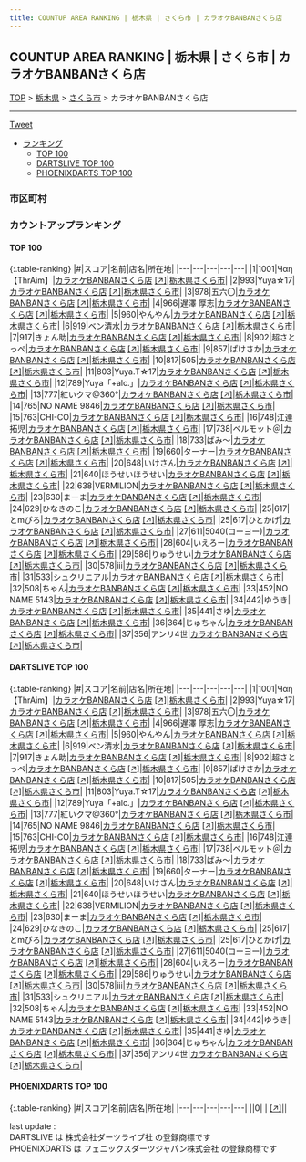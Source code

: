 ```yaml
---
title: COUNTUP AREA RANKING | 栃木県 | さくら市 | カラオケBANBANさくら店
---
```

## COUNTUP AREA RANKING | 栃木県 | さくら市 | カラオケBANBANさくら店

[TOP](/darts/rank/) > [栃木県](/darts/rank/栃木県/) > [さくら市](/darts/rank/栃木県/さくら市/) > カラオケBANBANさくら店

___

<a href="https://twitter.com/share?ref_src=twsrc%5Etfw" data-text="COUNTUP AREA RANKING | 栃木県さくら市カラオケBANBANさくら店" class="twitter-share-button" data-hashtags="DARTSLIVE,PHOENIXDARTS,darts,ダーツ" data-show-count="false">Tweet</a>

* [ランキング](#カウントアップランキング)
    * [TOP 100](#top-100)
    * [DARTSLIVE TOP 100](#dartslive-top-100)
    * [PHOENIXDARTS TOP 100](#phoenixdarts-top-100)

### 市区町村

<ul>

</ul>

### カウントアップランキング

#### TOP 100



{:.table-ranking}
|#|スコア|名前|店名|所在地|
|---|---|---|---|---|
|1|1001|<span class="rank-name-dl">Чαη【ThrAim】</span>|<a href="/darts/rank/shops/249f46923e23f4910d9b047a20a7ba1e.html">カラオケBANBANさくら店</a> <a href="https://search.dartslive.com/jp/shop/249f46923e23f4910d9b047a20a7ba1e">[↗]</a>|<a href="/darts/rank/栃木県/さくら市">栃木県さくら市</a>|
|2|993|<span class="rank-name-dl">Yuya☆17</span>|<a href="/darts/rank/shops/249f46923e23f4910d9b047a20a7ba1e.html">カラオケBANBANさくら店</a> <a href="https://search.dartslive.com/jp/shop/249f46923e23f4910d9b047a20a7ba1e">[↗]</a>|<a href="/darts/rank/栃木県/さくら市">栃木県さくら市</a>|
|3|978|<span class="rank-name-dl">五六〇</span>|<a href="/darts/rank/shops/249f46923e23f4910d9b047a20a7ba1e.html">カラオケBANBANさくら店</a> <a href="https://search.dartslive.com/jp/shop/249f46923e23f4910d9b047a20a7ba1e">[↗]</a>|<a href="/darts/rank/栃木県/さくら市">栃木県さくら市</a>|
|4|966|<span class="rank-name-dl">遅澤 厚志</span>|<a href="/darts/rank/shops/249f46923e23f4910d9b047a20a7ba1e.html">カラオケBANBANさくら店</a> <a href="https://search.dartslive.com/jp/shop/249f46923e23f4910d9b047a20a7ba1e">[↗]</a>|<a href="/darts/rank/栃木県/さくら市">栃木県さくら市</a>|
|5|960|<span class="rank-name-dl">やんやん</span>|<a href="/darts/rank/shops/249f46923e23f4910d9b047a20a7ba1e.html">カラオケBANBANさくら店</a> <a href="https://search.dartslive.com/jp/shop/249f46923e23f4910d9b047a20a7ba1e">[↗]</a>|<a href="/darts/rank/栃木県/さくら市">栃木県さくら市</a>|
|6|919|<span class="rank-name-dl">ベン清水</span>|<a href="/darts/rank/shops/249f46923e23f4910d9b047a20a7ba1e.html">カラオケBANBANさくら店</a> <a href="https://search.dartslive.com/jp/shop/249f46923e23f4910d9b047a20a7ba1e">[↗]</a>|<a href="/darts/rank/栃木県/さくら市">栃木県さくら市</a>|
|7|917|<span class="rank-name-dl">きょん助</span>|<a href="/darts/rank/shops/249f46923e23f4910d9b047a20a7ba1e.html">カラオケBANBANさくら店</a> <a href="https://search.dartslive.com/jp/shop/249f46923e23f4910d9b047a20a7ba1e">[↗]</a>|<a href="/darts/rank/栃木県/さくら市">栃木県さくら市</a>|
|8|902|<span class="rank-name-dl">超さとっぺ</span>|<a href="/darts/rank/shops/249f46923e23f4910d9b047a20a7ba1e.html">カラオケBANBANさくら店</a> <a href="https://search.dartslive.com/jp/shop/249f46923e23f4910d9b047a20a7ba1e">[↗]</a>|<a href="/darts/rank/栃木県/さくら市">栃木県さくら市</a>|
|9|857|<span class="rank-name-dl">ぱけさか</span>|<a href="/darts/rank/shops/249f46923e23f4910d9b047a20a7ba1e.html">カラオケBANBANさくら店</a> <a href="https://search.dartslive.com/jp/shop/249f46923e23f4910d9b047a20a7ba1e">[↗]</a>|<a href="/darts/rank/栃木県/さくら市">栃木県さくら市</a>|
|10|817|<span class="rank-name-dl">505</span>|<a href="/darts/rank/shops/249f46923e23f4910d9b047a20a7ba1e.html">カラオケBANBANさくら店</a> <a href="https://search.dartslive.com/jp/shop/249f46923e23f4910d9b047a20a7ba1e">[↗]</a>|<a href="/darts/rank/栃木県/さくら市">栃木県さくら市</a>|
|11|803|<span class="rank-name-dl">Yuya.T☆17</span>|<a href="/darts/rank/shops/249f46923e23f4910d9b047a20a7ba1e.html">カラオケBANBANさくら店</a> <a href="https://search.dartslive.com/jp/shop/249f46923e23f4910d9b047a20a7ba1e">[↗]</a>|<a href="/darts/rank/栃木県/さくら市">栃木県さくら市</a>|
|12|789|<span class="rank-name-dl">Yuya「+alc.」</span>|<a href="/darts/rank/shops/249f46923e23f4910d9b047a20a7ba1e.html">カラオケBANBANさくら店</a> <a href="https://search.dartslive.com/jp/shop/249f46923e23f4910d9b047a20a7ba1e">[↗]</a>|<a href="/darts/rank/栃木県/さくら市">栃木県さくら市</a>|
|13|777|<span class="rank-name-dl">紅いクマ@360°</span>|<a href="/darts/rank/shops/249f46923e23f4910d9b047a20a7ba1e.html">カラオケBANBANさくら店</a> <a href="https://search.dartslive.com/jp/shop/249f46923e23f4910d9b047a20a7ba1e">[↗]</a>|<a href="/darts/rank/栃木県/さくら市">栃木県さくら市</a>|
|14|765|<span class="rank-name-dl">NO NAME 9846</span>|<a href="/darts/rank/shops/249f46923e23f4910d9b047a20a7ba1e.html">カラオケBANBANさくら店</a> <a href="https://search.dartslive.com/jp/shop/249f46923e23f4910d9b047a20a7ba1e">[↗]</a>|<a href="/darts/rank/栃木県/さくら市">栃木県さくら市</a>|
|15|763|<span class="rank-name-dl">CHI-CO</span>|<a href="/darts/rank/shops/249f46923e23f4910d9b047a20a7ba1e.html">カラオケBANBANさくら店</a> <a href="https://search.dartslive.com/jp/shop/249f46923e23f4910d9b047a20a7ba1e">[↗]</a>|<a href="/darts/rank/栃木県/さくら市">栃木県さくら市</a>|
|16|748|<span class="rank-name-dl">江連　拓児</span>|<a href="/darts/rank/shops/249f46923e23f4910d9b047a20a7ba1e.html">カラオケBANBANさくら店</a> <a href="https://search.dartslive.com/jp/shop/249f46923e23f4910d9b047a20a7ba1e">[↗]</a>|<a href="/darts/rank/栃木県/さくら市">栃木県さくら市</a>|
|17|738|<span class="rank-name-dl">ベルモット＠</span>|<a href="/darts/rank/shops/249f46923e23f4910d9b047a20a7ba1e.html">カラオケBANBANさくら店</a> <a href="https://search.dartslive.com/jp/shop/249f46923e23f4910d9b047a20a7ba1e">[↗]</a>|<a href="/darts/rank/栃木県/さくら市">栃木県さくら市</a>|
|18|733|<span class="rank-name-dl">ばみ〜</span>|<a href="/darts/rank/shops/249f46923e23f4910d9b047a20a7ba1e.html">カラオケBANBANさくら店</a> <a href="https://search.dartslive.com/jp/shop/249f46923e23f4910d9b047a20a7ba1e">[↗]</a>|<a href="/darts/rank/栃木県/さくら市">栃木県さくら市</a>|
|19|660|<span class="rank-name-dl">ターナー</span>|<a href="/darts/rank/shops/249f46923e23f4910d9b047a20a7ba1e.html">カラオケBANBANさくら店</a> <a href="https://search.dartslive.com/jp/shop/249f46923e23f4910d9b047a20a7ba1e">[↗]</a>|<a href="/darts/rank/栃木県/さくら市">栃木県さくら市</a>|
|20|648|<span class="rank-name-dl">いけさん</span>|<a href="/darts/rank/shops/249f46923e23f4910d9b047a20a7ba1e.html">カラオケBANBANさくら店</a> <a href="https://search.dartslive.com/jp/shop/249f46923e23f4910d9b047a20a7ba1e">[↗]</a>|<a href="/darts/rank/栃木県/さくら市">栃木県さくら市</a>|
|21|640|<span class="rank-name-dl">ほうせいほうせい</span>|<a href="/darts/rank/shops/249f46923e23f4910d9b047a20a7ba1e.html">カラオケBANBANさくら店</a> <a href="https://search.dartslive.com/jp/shop/249f46923e23f4910d9b047a20a7ba1e">[↗]</a>|<a href="/darts/rank/栃木県/さくら市">栃木県さくら市</a>|
|22|638|<span class="rank-name-dl">VERMILION</span>|<a href="/darts/rank/shops/249f46923e23f4910d9b047a20a7ba1e.html">カラオケBANBANさくら店</a> <a href="https://search.dartslive.com/jp/shop/249f46923e23f4910d9b047a20a7ba1e">[↗]</a>|<a href="/darts/rank/栃木県/さくら市">栃木県さくら市</a>|
|23|630|<span class="rank-name-dl">まーま</span>|<a href="/darts/rank/shops/249f46923e23f4910d9b047a20a7ba1e.html">カラオケBANBANさくら店</a> <a href="https://search.dartslive.com/jp/shop/249f46923e23f4910d9b047a20a7ba1e">[↗]</a>|<a href="/darts/rank/栃木県/さくら市">栃木県さくら市</a>|
|24|629|<span class="rank-name-dl">ひなきのこ</span>|<a href="/darts/rank/shops/249f46923e23f4910d9b047a20a7ba1e.html">カラオケBANBANさくら店</a> <a href="https://search.dartslive.com/jp/shop/249f46923e23f4910d9b047a20a7ba1e">[↗]</a>|<a href="/darts/rank/栃木県/さくら市">栃木県さくら市</a>|
|25|617|<span class="rank-name-dl">とmぴろ</span>|<a href="/darts/rank/shops/249f46923e23f4910d9b047a20a7ba1e.html">カラオケBANBANさくら店</a> <a href="https://search.dartslive.com/jp/shop/249f46923e23f4910d9b047a20a7ba1e">[↗]</a>|<a href="/darts/rank/栃木県/さくら市">栃木県さくら市</a>|
|25|617|<span class="rank-name-dl">ひとかげ</span>|<a href="/darts/rank/shops/249f46923e23f4910d9b047a20a7ba1e.html">カラオケBANBANさくら店</a> <a href="https://search.dartslive.com/jp/shop/249f46923e23f4910d9b047a20a7ba1e">[↗]</a>|<a href="/darts/rank/栃木県/さくら市">栃木県さくら市</a>|
|27|611|<span class="rank-name-dl">5040(コーヨー)</span>|<a href="/darts/rank/shops/249f46923e23f4910d9b047a20a7ba1e.html">カラオケBANBANさくら店</a> <a href="https://search.dartslive.com/jp/shop/249f46923e23f4910d9b047a20a7ba1e">[↗]</a>|<a href="/darts/rank/栃木県/さくら市">栃木県さくら市</a>|
|28|604|<span class="rank-name-dl">いえろー</span>|<a href="/darts/rank/shops/249f46923e23f4910d9b047a20a7ba1e.html">カラオケBANBANさくら店</a> <a href="https://search.dartslive.com/jp/shop/249f46923e23f4910d9b047a20a7ba1e">[↗]</a>|<a href="/darts/rank/栃木県/さくら市">栃木県さくら市</a>|
|29|586|<span class="rank-name-dl">りゅうせい</span>|<a href="/darts/rank/shops/249f46923e23f4910d9b047a20a7ba1e.html">カラオケBANBANさくら店</a> <a href="https://search.dartslive.com/jp/shop/249f46923e23f4910d9b047a20a7ba1e">[↗]</a>|<a href="/darts/rank/栃木県/さくら市">栃木県さくら市</a>|
|30|578|<span class="rank-name-dl">iii</span>|<a href="/darts/rank/shops/249f46923e23f4910d9b047a20a7ba1e.html">カラオケBANBANさくら店</a> <a href="https://search.dartslive.com/jp/shop/249f46923e23f4910d9b047a20a7ba1e">[↗]</a>|<a href="/darts/rank/栃木県/さくら市">栃木県さくら市</a>|
|31|533|<span class="rank-name-dl">シュクリニアル</span>|<a href="/darts/rank/shops/249f46923e23f4910d9b047a20a7ba1e.html">カラオケBANBANさくら店</a> <a href="https://search.dartslive.com/jp/shop/249f46923e23f4910d9b047a20a7ba1e">[↗]</a>|<a href="/darts/rank/栃木県/さくら市">栃木県さくら市</a>|
|32|508|<span class="rank-name-dl">ちゃん</span>|<a href="/darts/rank/shops/249f46923e23f4910d9b047a20a7ba1e.html">カラオケBANBANさくら店</a> <a href="https://search.dartslive.com/jp/shop/249f46923e23f4910d9b047a20a7ba1e">[↗]</a>|<a href="/darts/rank/栃木県/さくら市">栃木県さくら市</a>|
|33|452|<span class="rank-name-dl">NO NAME 5143</span>|<a href="/darts/rank/shops/249f46923e23f4910d9b047a20a7ba1e.html">カラオケBANBANさくら店</a> <a href="https://search.dartslive.com/jp/shop/249f46923e23f4910d9b047a20a7ba1e">[↗]</a>|<a href="/darts/rank/栃木県/さくら市">栃木県さくら市</a>|
|34|442|<span class="rank-name-dl">ゆうき</span>|<a href="/darts/rank/shops/249f46923e23f4910d9b047a20a7ba1e.html">カラオケBANBANさくら店</a> <a href="https://search.dartslive.com/jp/shop/249f46923e23f4910d9b047a20a7ba1e">[↗]</a>|<a href="/darts/rank/栃木県/さくら市">栃木県さくら市</a>|
|35|441|<span class="rank-name-dl">さゆ</span>|<a href="/darts/rank/shops/249f46923e23f4910d9b047a20a7ba1e.html">カラオケBANBANさくら店</a> <a href="https://search.dartslive.com/jp/shop/249f46923e23f4910d9b047a20a7ba1e">[↗]</a>|<a href="/darts/rank/栃木県/さくら市">栃木県さくら市</a>|
|36|364|<span class="rank-name-dl">じゅちゃん</span>|<a href="/darts/rank/shops/249f46923e23f4910d9b047a20a7ba1e.html">カラオケBANBANさくら店</a> <a href="https://search.dartslive.com/jp/shop/249f46923e23f4910d9b047a20a7ba1e">[↗]</a>|<a href="/darts/rank/栃木県/さくら市">栃木県さくら市</a>|
|37|356|<span class="rank-name-dl">アンリ4世</span>|<a href="/darts/rank/shops/249f46923e23f4910d9b047a20a7ba1e.html">カラオケBANBANさくら店</a> <a href="https://search.dartslive.com/jp/shop/249f46923e23f4910d9b047a20a7ba1e">[↗]</a>|<a href="/darts/rank/栃木県/さくら市">栃木県さくら市</a>|


#### DARTSLIVE TOP 100



{:.table-ranking}
|#|スコア|名前|店名|所在地|
|---|---|---|---|---|
|1|1001|<span class="rank-name-dl">Чαη【ThrAim】</span>|<a href="/darts/rank/shops/249f46923e23f4910d9b047a20a7ba1e.html">カラオケBANBANさくら店</a> <a href="https://search.dartslive.com/jp/shop/249f46923e23f4910d9b047a20a7ba1e">[↗]</a>|<a href="/darts/rank/栃木県/さくら市">栃木県さくら市</a>|
|2|993|<span class="rank-name-dl">Yuya☆17</span>|<a href="/darts/rank/shops/249f46923e23f4910d9b047a20a7ba1e.html">カラオケBANBANさくら店</a> <a href="https://search.dartslive.com/jp/shop/249f46923e23f4910d9b047a20a7ba1e">[↗]</a>|<a href="/darts/rank/栃木県/さくら市">栃木県さくら市</a>|
|3|978|<span class="rank-name-dl">五六〇</span>|<a href="/darts/rank/shops/249f46923e23f4910d9b047a20a7ba1e.html">カラオケBANBANさくら店</a> <a href="https://search.dartslive.com/jp/shop/249f46923e23f4910d9b047a20a7ba1e">[↗]</a>|<a href="/darts/rank/栃木県/さくら市">栃木県さくら市</a>|
|4|966|<span class="rank-name-dl">遅澤 厚志</span>|<a href="/darts/rank/shops/249f46923e23f4910d9b047a20a7ba1e.html">カラオケBANBANさくら店</a> <a href="https://search.dartslive.com/jp/shop/249f46923e23f4910d9b047a20a7ba1e">[↗]</a>|<a href="/darts/rank/栃木県/さくら市">栃木県さくら市</a>|
|5|960|<span class="rank-name-dl">やんやん</span>|<a href="/darts/rank/shops/249f46923e23f4910d9b047a20a7ba1e.html">カラオケBANBANさくら店</a> <a href="https://search.dartslive.com/jp/shop/249f46923e23f4910d9b047a20a7ba1e">[↗]</a>|<a href="/darts/rank/栃木県/さくら市">栃木県さくら市</a>|
|6|919|<span class="rank-name-dl">ベン清水</span>|<a href="/darts/rank/shops/249f46923e23f4910d9b047a20a7ba1e.html">カラオケBANBANさくら店</a> <a href="https://search.dartslive.com/jp/shop/249f46923e23f4910d9b047a20a7ba1e">[↗]</a>|<a href="/darts/rank/栃木県/さくら市">栃木県さくら市</a>|
|7|917|<span class="rank-name-dl">きょん助</span>|<a href="/darts/rank/shops/249f46923e23f4910d9b047a20a7ba1e.html">カラオケBANBANさくら店</a> <a href="https://search.dartslive.com/jp/shop/249f46923e23f4910d9b047a20a7ba1e">[↗]</a>|<a href="/darts/rank/栃木県/さくら市">栃木県さくら市</a>|
|8|902|<span class="rank-name-dl">超さとっぺ</span>|<a href="/darts/rank/shops/249f46923e23f4910d9b047a20a7ba1e.html">カラオケBANBANさくら店</a> <a href="https://search.dartslive.com/jp/shop/249f46923e23f4910d9b047a20a7ba1e">[↗]</a>|<a href="/darts/rank/栃木県/さくら市">栃木県さくら市</a>|
|9|857|<span class="rank-name-dl">ぱけさか</span>|<a href="/darts/rank/shops/249f46923e23f4910d9b047a20a7ba1e.html">カラオケBANBANさくら店</a> <a href="https://search.dartslive.com/jp/shop/249f46923e23f4910d9b047a20a7ba1e">[↗]</a>|<a href="/darts/rank/栃木県/さくら市">栃木県さくら市</a>|
|10|817|<span class="rank-name-dl">505</span>|<a href="/darts/rank/shops/249f46923e23f4910d9b047a20a7ba1e.html">カラオケBANBANさくら店</a> <a href="https://search.dartslive.com/jp/shop/249f46923e23f4910d9b047a20a7ba1e">[↗]</a>|<a href="/darts/rank/栃木県/さくら市">栃木県さくら市</a>|
|11|803|<span class="rank-name-dl">Yuya.T☆17</span>|<a href="/darts/rank/shops/249f46923e23f4910d9b047a20a7ba1e.html">カラオケBANBANさくら店</a> <a href="https://search.dartslive.com/jp/shop/249f46923e23f4910d9b047a20a7ba1e">[↗]</a>|<a href="/darts/rank/栃木県/さくら市">栃木県さくら市</a>|
|12|789|<span class="rank-name-dl">Yuya「+alc.」</span>|<a href="/darts/rank/shops/249f46923e23f4910d9b047a20a7ba1e.html">カラオケBANBANさくら店</a> <a href="https://search.dartslive.com/jp/shop/249f46923e23f4910d9b047a20a7ba1e">[↗]</a>|<a href="/darts/rank/栃木県/さくら市">栃木県さくら市</a>|
|13|777|<span class="rank-name-dl">紅いクマ@360°</span>|<a href="/darts/rank/shops/249f46923e23f4910d9b047a20a7ba1e.html">カラオケBANBANさくら店</a> <a href="https://search.dartslive.com/jp/shop/249f46923e23f4910d9b047a20a7ba1e">[↗]</a>|<a href="/darts/rank/栃木県/さくら市">栃木県さくら市</a>|
|14|765|<span class="rank-name-dl">NO NAME 9846</span>|<a href="/darts/rank/shops/249f46923e23f4910d9b047a20a7ba1e.html">カラオケBANBANさくら店</a> <a href="https://search.dartslive.com/jp/shop/249f46923e23f4910d9b047a20a7ba1e">[↗]</a>|<a href="/darts/rank/栃木県/さくら市">栃木県さくら市</a>|
|15|763|<span class="rank-name-dl">CHI-CO</span>|<a href="/darts/rank/shops/249f46923e23f4910d9b047a20a7ba1e.html">カラオケBANBANさくら店</a> <a href="https://search.dartslive.com/jp/shop/249f46923e23f4910d9b047a20a7ba1e">[↗]</a>|<a href="/darts/rank/栃木県/さくら市">栃木県さくら市</a>|
|16|748|<span class="rank-name-dl">江連　拓児</span>|<a href="/darts/rank/shops/249f46923e23f4910d9b047a20a7ba1e.html">カラオケBANBANさくら店</a> <a href="https://search.dartslive.com/jp/shop/249f46923e23f4910d9b047a20a7ba1e">[↗]</a>|<a href="/darts/rank/栃木県/さくら市">栃木県さくら市</a>|
|17|738|<span class="rank-name-dl">ベルモット＠</span>|<a href="/darts/rank/shops/249f46923e23f4910d9b047a20a7ba1e.html">カラオケBANBANさくら店</a> <a href="https://search.dartslive.com/jp/shop/249f46923e23f4910d9b047a20a7ba1e">[↗]</a>|<a href="/darts/rank/栃木県/さくら市">栃木県さくら市</a>|
|18|733|<span class="rank-name-dl">ばみ〜</span>|<a href="/darts/rank/shops/249f46923e23f4910d9b047a20a7ba1e.html">カラオケBANBANさくら店</a> <a href="https://search.dartslive.com/jp/shop/249f46923e23f4910d9b047a20a7ba1e">[↗]</a>|<a href="/darts/rank/栃木県/さくら市">栃木県さくら市</a>|
|19|660|<span class="rank-name-dl">ターナー</span>|<a href="/darts/rank/shops/249f46923e23f4910d9b047a20a7ba1e.html">カラオケBANBANさくら店</a> <a href="https://search.dartslive.com/jp/shop/249f46923e23f4910d9b047a20a7ba1e">[↗]</a>|<a href="/darts/rank/栃木県/さくら市">栃木県さくら市</a>|
|20|648|<span class="rank-name-dl">いけさん</span>|<a href="/darts/rank/shops/249f46923e23f4910d9b047a20a7ba1e.html">カラオケBANBANさくら店</a> <a href="https://search.dartslive.com/jp/shop/249f46923e23f4910d9b047a20a7ba1e">[↗]</a>|<a href="/darts/rank/栃木県/さくら市">栃木県さくら市</a>|
|21|640|<span class="rank-name-dl">ほうせいほうせい</span>|<a href="/darts/rank/shops/249f46923e23f4910d9b047a20a7ba1e.html">カラオケBANBANさくら店</a> <a href="https://search.dartslive.com/jp/shop/249f46923e23f4910d9b047a20a7ba1e">[↗]</a>|<a href="/darts/rank/栃木県/さくら市">栃木県さくら市</a>|
|22|638|<span class="rank-name-dl">VERMILION</span>|<a href="/darts/rank/shops/249f46923e23f4910d9b047a20a7ba1e.html">カラオケBANBANさくら店</a> <a href="https://search.dartslive.com/jp/shop/249f46923e23f4910d9b047a20a7ba1e">[↗]</a>|<a href="/darts/rank/栃木県/さくら市">栃木県さくら市</a>|
|23|630|<span class="rank-name-dl">まーま</span>|<a href="/darts/rank/shops/249f46923e23f4910d9b047a20a7ba1e.html">カラオケBANBANさくら店</a> <a href="https://search.dartslive.com/jp/shop/249f46923e23f4910d9b047a20a7ba1e">[↗]</a>|<a href="/darts/rank/栃木県/さくら市">栃木県さくら市</a>|
|24|629|<span class="rank-name-dl">ひなきのこ</span>|<a href="/darts/rank/shops/249f46923e23f4910d9b047a20a7ba1e.html">カラオケBANBANさくら店</a> <a href="https://search.dartslive.com/jp/shop/249f46923e23f4910d9b047a20a7ba1e">[↗]</a>|<a href="/darts/rank/栃木県/さくら市">栃木県さくら市</a>|
|25|617|<span class="rank-name-dl">とmぴろ</span>|<a href="/darts/rank/shops/249f46923e23f4910d9b047a20a7ba1e.html">カラオケBANBANさくら店</a> <a href="https://search.dartslive.com/jp/shop/249f46923e23f4910d9b047a20a7ba1e">[↗]</a>|<a href="/darts/rank/栃木県/さくら市">栃木県さくら市</a>|
|25|617|<span class="rank-name-dl">ひとかげ</span>|<a href="/darts/rank/shops/249f46923e23f4910d9b047a20a7ba1e.html">カラオケBANBANさくら店</a> <a href="https://search.dartslive.com/jp/shop/249f46923e23f4910d9b047a20a7ba1e">[↗]</a>|<a href="/darts/rank/栃木県/さくら市">栃木県さくら市</a>|
|27|611|<span class="rank-name-dl">5040(コーヨー)</span>|<a href="/darts/rank/shops/249f46923e23f4910d9b047a20a7ba1e.html">カラオケBANBANさくら店</a> <a href="https://search.dartslive.com/jp/shop/249f46923e23f4910d9b047a20a7ba1e">[↗]</a>|<a href="/darts/rank/栃木県/さくら市">栃木県さくら市</a>|
|28|604|<span class="rank-name-dl">いえろー</span>|<a href="/darts/rank/shops/249f46923e23f4910d9b047a20a7ba1e.html">カラオケBANBANさくら店</a> <a href="https://search.dartslive.com/jp/shop/249f46923e23f4910d9b047a20a7ba1e">[↗]</a>|<a href="/darts/rank/栃木県/さくら市">栃木県さくら市</a>|
|29|586|<span class="rank-name-dl">りゅうせい</span>|<a href="/darts/rank/shops/249f46923e23f4910d9b047a20a7ba1e.html">カラオケBANBANさくら店</a> <a href="https://search.dartslive.com/jp/shop/249f46923e23f4910d9b047a20a7ba1e">[↗]</a>|<a href="/darts/rank/栃木県/さくら市">栃木県さくら市</a>|
|30|578|<span class="rank-name-dl">iii</span>|<a href="/darts/rank/shops/249f46923e23f4910d9b047a20a7ba1e.html">カラオケBANBANさくら店</a> <a href="https://search.dartslive.com/jp/shop/249f46923e23f4910d9b047a20a7ba1e">[↗]</a>|<a href="/darts/rank/栃木県/さくら市">栃木県さくら市</a>|
|31|533|<span class="rank-name-dl">シュクリニアル</span>|<a href="/darts/rank/shops/249f46923e23f4910d9b047a20a7ba1e.html">カラオケBANBANさくら店</a> <a href="https://search.dartslive.com/jp/shop/249f46923e23f4910d9b047a20a7ba1e">[↗]</a>|<a href="/darts/rank/栃木県/さくら市">栃木県さくら市</a>|
|32|508|<span class="rank-name-dl">ちゃん</span>|<a href="/darts/rank/shops/249f46923e23f4910d9b047a20a7ba1e.html">カラオケBANBANさくら店</a> <a href="https://search.dartslive.com/jp/shop/249f46923e23f4910d9b047a20a7ba1e">[↗]</a>|<a href="/darts/rank/栃木県/さくら市">栃木県さくら市</a>|
|33|452|<span class="rank-name-dl">NO NAME 5143</span>|<a href="/darts/rank/shops/249f46923e23f4910d9b047a20a7ba1e.html">カラオケBANBANさくら店</a> <a href="https://search.dartslive.com/jp/shop/249f46923e23f4910d9b047a20a7ba1e">[↗]</a>|<a href="/darts/rank/栃木県/さくら市">栃木県さくら市</a>|
|34|442|<span class="rank-name-dl">ゆうき</span>|<a href="/darts/rank/shops/249f46923e23f4910d9b047a20a7ba1e.html">カラオケBANBANさくら店</a> <a href="https://search.dartslive.com/jp/shop/249f46923e23f4910d9b047a20a7ba1e">[↗]</a>|<a href="/darts/rank/栃木県/さくら市">栃木県さくら市</a>|
|35|441|<span class="rank-name-dl">さゆ</span>|<a href="/darts/rank/shops/249f46923e23f4910d9b047a20a7ba1e.html">カラオケBANBANさくら店</a> <a href="https://search.dartslive.com/jp/shop/249f46923e23f4910d9b047a20a7ba1e">[↗]</a>|<a href="/darts/rank/栃木県/さくら市">栃木県さくら市</a>|
|36|364|<span class="rank-name-dl">じゅちゃん</span>|<a href="/darts/rank/shops/249f46923e23f4910d9b047a20a7ba1e.html">カラオケBANBANさくら店</a> <a href="https://search.dartslive.com/jp/shop/249f46923e23f4910d9b047a20a7ba1e">[↗]</a>|<a href="/darts/rank/栃木県/さくら市">栃木県さくら市</a>|
|37|356|<span class="rank-name-dl">アンリ4世</span>|<a href="/darts/rank/shops/249f46923e23f4910d9b047a20a7ba1e.html">カラオケBANBANさくら店</a> <a href="https://search.dartslive.com/jp/shop/249f46923e23f4910d9b047a20a7ba1e">[↗]</a>|<a href="/darts/rank/栃木県/さくら市">栃木県さくら市</a>|


#### PHOENIXDARTS TOP 100



{:.table-ranking}
|#|スコア|名前|店名|所在地|
|---|---|---|---|---|
||0|<span class="rank-name-dl"> </span>|<a href="/darts/rank/shops/.html"></a> <a href="">[↗]</a>|<a href="/darts/rank//"></a>|


<div class="footer border-top border-gray-light mt-5 pt-3 text-right text-gray">
    last update : <span style="font-weight: italic" id="foot_last_modified"></span><br />
    DARTSLIVE は 株式会社ダーツライブ社 の登録商標です<br />
    PHOENIXDARTS は フェニックスダーツジャパン株式会社 の登録商標です<br />
</div>

<script src="https://cdnjs.cloudflare.com/ajax/libs/jquery.tablesorter/2.31.3/js/jquery.tablesorter.min.js" integrity="sha512-qzgd5cYSZcosqpzpn7zF2ZId8f/8CHmFKZ8j7mU4OUXTNRd5g+ZHBPsgKEwoqxCtdQvExE5LprwwPAgoicguNg==" crossorigin="anonymous" referrerpolicy="no-referrer"></script>
<link rel="stylesheet" href="https://cdnjs.cloudflare.com/ajax/libs/jquery.tablesorter/2.31.3/css/theme.default.min.css" integrity="sha512-wghhOJkjQX0Lh3NSWvNKeZ0ZpNn+SPVXX1Qyc9OCaogADktxrBiBdKGDoqVUOyhStvMBmJQ8ZdMHiR3wuEq8+w==" crossorigin="anonymous" referrerpolicy="no-referrer" />
<script>
$(function() {
    $(".table-ranking").tablesorter({sortList:[[0, 0]]});
    $("#foot_last_modified").text(formatDate(new Date(document.lastModified), 'yyyy-MM-dd HH:mm:ss'));
});
</script>

<script async src="https://platform.twitter.com/widgets.js" charset="utf-8"></script>